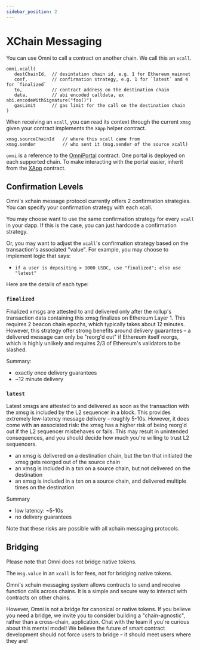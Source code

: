```yaml
---
sidebar_position: 2
---
```


# XChain Messaging

You can use Omni to call a contract on another chain. We call this an `xcall`.

```solidity
omni.xcall(
   destChainId,  // desintation chain id, e.g. 1 for Ethereum mainnet
   conf,         // confirmation strategy, e.g. 1 for `latest` and 4 for `finalized`
   to,           // contract address on the destination chain
   data,         // abi encoded calldata, ex abi.encodeWithSignature("foo()")
   gasLimit      // gas limit for the call on the destination chain
)
```

When receiving an `xcall`, you can read its context through the current `xmsg` given your contract implements the `XApp` helper contract.

```solidity
xmsg.sourceChainId   // where this xcall came from
xmsg.sender          // who sent it (msg.sender of the source xcall)
```

`omni` is a reference to the [OmniPortal](./contracts.md#omniportal) contract. One portal is deployed on each supported chain. To make interacting with the portal easier, inherit from the [XApp](./xapp/xapp.md) contract.

## Confirmation Levels

Omni's xchain message protocol currently offers 2 confirmation strategies. You can specify your confirmation strategy with each xcall.

You may choose want to use the same confirmation strategy for every `xcall` in your dapp. If this is the case, you can just hardcode a confirmation strategy.

Or, you may want to adjust the `xcall`'s confirmation strategy based on the transaction's associated "value". For example, you may choose to implement logic that says:

- `if a user is depositing > 1000 USDC, use "finalized"; else use "latest"`

Here are the details of each type:

### `finalized`

Finalized xmsgs are attested to and delivered only after the rollup's transaction data containing this xmsg finalizes on Ethereum Layer 1. This requires 2 beacon chain epochs, which typically takes about 12 minutes. However, this strategy offer strong benefits around delivery guarantees – a delivered message can only be "reorg'd out" if Ethereum itself reorgs, which is highly unlikely and requires 2/3 of Ethereum's validators to be slashed.

Summary:

- exactly once delivery guarantees
- ~12 minute delivery

### `latest`

Latest xmsgs are attested to and delivered as soon as the transaction with the xmsg is included by the L2 sequencer in a block. This provides extremely low-latency message delivery – roughly 5-10s. However, it does come with an associated risk: the xmsg has a higher risk of being reorg'd out if the L2 sequencer misbehaves or fails. This may result in unintended consequences, and you should decide how much you're willing to trust L2 sequencers.

- an xmsg is delivered on a destination chain, but the txn that initiated the xmsg gets reorged out of the source chain
- an xmsg is included in a txn on a source chain, but not delivered on the destination
- an xmsg is included in a txn on a source chain, and delivered multiple times on the destination

Summary

- low latency: ~5-10s
- no delivery guarantees

Note that these risks are possible with all xchain messaging protocols.

## Bridging

Please note that Omni does not bridge native tokens.

The `msg.value` in an `xcall` is for fees, not for bridging native tokens.

Omni's xchain messaging system allows contracts to send and receive function calls across chains. It is a simple and secure way to interact with contracts on other chains.

However, Omni is not a bridge for canonical or native tokens. If you believe you need a bridge, we invite you to consider building a "chain-agnostic", rather than a cross-chain, application. Chat with the team if you're curious about this mental model! We believe the future of smart contract development should not force users to bridge – it should meet users where they are!
